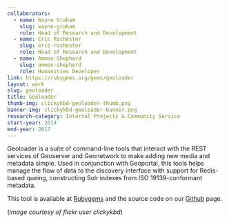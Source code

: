 ```yaml
---
collaborators: 
  - name: Wayne Graham
    slug: wayne-graham
    role: Head of Research and Development
  - name: Eric Rochester
    slug: eric-rochester
    role: Head of Research and Development
  - name: Ammon Shepherd
    slug: ammon-shepherd
    role: Humanities Developer
link: https://rubygems.org/gems/geoloader
layout: work
slug: geoloader
title: Geoloader
thumb-img: clickykbd-geoloader-thumb.png
banner-img: clickykbd-geoloader-banner.png
research-category: Internal Projects & Community Service
start-year: 2014
end-year: 2017
---
```


Geoloader is a suite of command-line tools that interact with the REST services of Geoserver and Geonetwork to make adding new media and metadata simple. Used in conjunction with Geoportal, this tools helps manage the flow of data to the discovery interface with support for Redis-based queing, constructing Solr indexes from ISO 19139-conformant metadata.

This tool is available at [Rubygems](https://rubygems.org/gems/geoloader) and the source code on our [Github](https://github.com/scholarslab/Geoloader) page.

(_image courtesy of flickr user clickykbd_)
